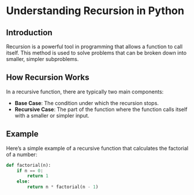 # Understanding Recursion in Python

## Introduction

Recursion is a powerful tool in programming that allows a function to call itself. This method is used to solve problems that can be broken down into smaller, simpler subproblems.

## How Recursion Works

In a recursive function, there are typically two main components:

- **Base Case**: The condition under which the recursion stops.
- **Recursive Case**: The part of the function where the function calls itself with a smaller or simpler input.

## Example

Here’s a simple example of a recursive function that calculates the factorial of a number:

```python
def factorial(n):
    if n == 0:
        return 1
    else:
        return n * factorial(n - 1)
```
